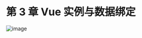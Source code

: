# 第 3 章 Vue 实例与数据绑定

![image](https://read-1305214533.cos.ap-guangzhou.myqcloud.com/Figure-P50_5659.jpg)
